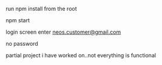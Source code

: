 run npm install from the root 

npm start

login screen enter neos.customer@gmail.com

no password

partial project i have worked on..not everything is functional